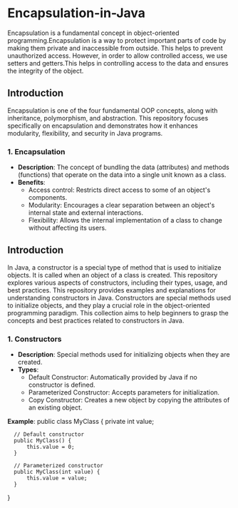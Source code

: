 # Encapsulation-in-Java
 Encapsulation is a fundamental concept in object-oriented programming.Encapsulation is a way to protect important parts of code by making them private and inaccessible from outside. This helps to prevent  unauthorized access. However, in order to allow controlled access, we use setters and getters.This helps in controlling access to the data and ensures the integrity of the 
object.

## Introduction

Encapsulation is one of the four fundamental OOP concepts, along with inheritance, polymorphism, and abstraction. This repository focuses specifically on encapsulation and demonstrates how it enhances modularity, flexibility, and security in Java programs.

### 1. Encapsulation
- **Description**: The concept of bundling the data (attributes) and methods (functions) that operate on the data into a single unit known as a class.
- **Benefits**: 
  - Access control: Restricts direct access to some of an object's components.
  - Modularity: Encourages a clear separation between an object's internal state and external interactions.
  - Flexibility: Allows the internal implementation of a class to change without affecting its users.


## Introduction

In Java, a constructor is a special type of method that is used to initialize objects. It is called when an object of a class is created. This repository explores various aspects of constructors, including their types, usage, and best practices.
This repository provides examples and explanations for understanding constructors in Java. Constructors are special methods used to initialize objects, and they play a crucial role in the object-oriented programming paradigm. This collection aims to help  beginners to grasp the concepts and best practices related to constructors in Java.

### 1. Constructors
- **Description**: Special methods used for initializing objects when they are created.
- **Types**:
  - Default Constructor: Automatically provided by Java if no constructor is defined.
  - Parameterized Constructor: Accepts parameters for initialization.
  - Copy Constructor: Creates a new object by copying the attributes of an existing object.
 
  
**Example**:
  public class MyClass {
      private int value;
   
      // Default constructor
      public MyClass() {
          this.value = 0;
      }

      // Parameterized constructor
      public MyClass(int value) {
          this.value = value;
      }
  }

